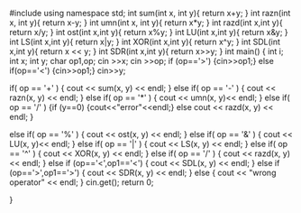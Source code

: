 #include <iostream>
using namespace std;
int sum(int x, int y){
return x+y;
}
int razn(int x, int y){
return x-y;
}
int umn(int x, int y){
return x*y;
}
int razd(int x,int y){
return x/y;
}
int ost(int x,int y){
return x%y;
}
int LU(int x,int y){
return x&y;
}
int LS(int x,int y){
return x|y;
}
int XOR(int x,int y){
return x^y;
}
int SDL(int x,int y){
return x << y;
}
int SDR(int x,int y){
return x>>y;
}
int main()
{ int i;
int x;
int y;
char op1,op;
cin >>x;
cin >>op;
if (op=='>') {cin>>op1;}
else if(op=='<') {cin>>op1;}
cin>>y;


if( op == '+' ) {
cout << sum(x, y) << endl;
}
else if( op == '-' ) {
cout << razn(x, y) << endl;
}
else if( op == '*' ) {
cout << umn(x, y)<< endl;
}
else if( op == '/' ) {if (y==0) {cout<<"error"<<endl;} else
cout << razd(x, y) << endl;
}

else if( op == '%' ) {
cout << ost(x, y) << endl;
}
else if( op == '&' ) {
cout << LU(x, y)<< endl;
}
else if( op == '|' ) {
cout << LS(x, y) << endl;
}
else if( op == '^' ) {
cout << XOR(x, y) << endl;
}
else if( op == '/' ) {
cout << razd(x, y) << endl;
}
else if (op=='<',op1=='<') {
cout << SDL(x, y) << endl;
}
else if (op=='>',op1=='>') {
cout << SDR(x, y) << endl;
}
else {
cout << "wrong operator" << endl;
}
cin.get();
return 0;

}
